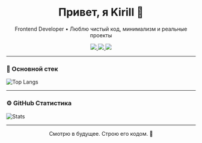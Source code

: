 <h1 align="center">Привет, я Kirill 👋</h1>
<p align="center">Frontend Developer • Люблю чистый код, минимализм и реальные проекты</p>

<p align="center">
  <a href="https://t.me/sfgech">
    <img src="https://img.shields.io/badge/Telegram-26A5E4?style=for-the-badge&logo=telegram&logoColor=white"/>
  </a>
  <a href="mailto:kirilldorkin500@email.com">
    <img src="https://img.shields.io/badge/Email-D14836?style=for-the-badge&logo=gmail&logoColor=white"/>
  </a>
  <a href="https://example.com">
    <img src="https://img.shields.io/badge/Portfolio-000000?style=for-the-badge&logo=github&logoColor=white"/>
  </a>
</p>

---

### 🧠 Основной стек

![Top Langs](https://github-readme-stats.vercel.app/api/top-langs/?username=kirill-dorkin&layout=compact&theme=tokyonight&langs_count=6)

---

### ⚙️ GitHub Статистика

![Stats](https://github-readme-stats.vercel.app/api?username=kirill-dorkin&show_icons=true&theme=tokyonight&hide=contribs,prs)

---

<p align="center">
  Смотрю в будущее. Строю его кодом. 🚀
</p>
